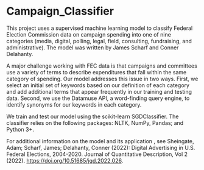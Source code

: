 # Campaign_Classifier
This project uses a supervised machine learning model to classify Federal Election Commission data on campaign spending into one of nine categories (media, digital, polling, legal, field, consulting, fundraising, and administrative). The model was written by James Scharf and Conner Delahanty.

A major challenge working with FEC data is that campaigns and committees use a variety of terms to describe expenditures that fall within the same category of spending. Our model addresses this issue in two ways. First, we select an initial set of keywords based on our definition of each category and add additional terms that appear frequently in our training and testing data. Second, we use the Datamuse API, a word-finding query engine, to identify synonyms for our keywords in each category.

We train and test our model using the scikit-learn SGDClassifier. The classifier relies on the following packages: NLTK, NumPy, Pandas; and Python 3+. 

For additional information on the model and its application , see Sheingate, Adam; Scharf, James; Delahanty, Conner (2022): Digital Advertising in U.S. Federal Elections, 2004-2020. Journal of Quantitative Description, Vol 2 (2022). https://doi.org/10.51685/jqd.2022.026. 

